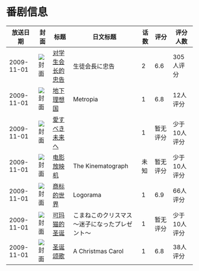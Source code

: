 # 番剧信息

|放送日期|封面|标题|日文标题|话数|评分|评分人数|
|---|---|---|---|---|---|---|
|2009-11-01|![封面](https://bangumi.tv/img/no_icon_subject.png)|[对学生会长的忠告](https://bangumi.tv/subject/5640)|生徒会長に忠告|2|6.6|305人评分|
|2009-11-01|![封面](https://lain.bgm.tv/pic/cover/c/02/20/111878_2Ab8Q.jpg)|[地下理想国](https://bangumi.tv/subject/111878)|Metropia|1|6.8|12人评分|
|2009-11-01|![封面](https://lain.bgm.tv/pic/cover/c/17/73/220015_Oo6hE.jpg)|[愛すべき未来へ](https://bangumi.tv/subject/220015)||1|暂无评分|少于10人评分|
|2009-11-01|![封面](https://lain.bgm.tv/pic/cover/c/7e/26/158809_9YphX.jpg)|[电影放映机](https://bangumi.tv/subject/158809)|The Kinematograph|未知|暂无评分|少于10人评分|
|2009-11-01|![封面](https://lain.bgm.tv/pic/cover/c/34/53/112371_lHQQ0.jpg)|[商标的世界](https://bangumi.tv/subject/112371)|Logorama|1|6.9|66人评分|
|2009-11-01|![封面](https://lain.bgm.tv/pic/cover/c/e0/eb/113877_j2la4.jpg)|[可玛猫的圣诞](https://bangumi.tv/subject/113877)|こまねこのクリスマス ～迷子になったプレゼント～|1|暂无评分|少于10人评分|
|2009-11-01|![封面](https://lain.bgm.tv/pic/cover/c/1e/c7/113323_fzQFt.jpg)|[圣诞颂歌](https://bangumi.tv/subject/113323)|A Christmas Carol|1|6.8|38人评分|
